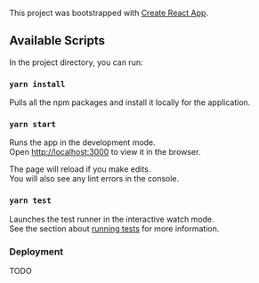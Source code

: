 This project was bootstrapped with [Create React App](https://github.com/facebook/create-react-app).

## Available Scripts

In the project directory, you can run:

### `yarn install`

Pulls all the npm packages and install it locally for the application.

### `yarn start`

Runs the app in the development mode.<br />
Open [http://localhost:3000](http://localhost:3000) to view it in the browser.

The page will reload if you make edits.<br />
You will also see any lint errors in the console.

### `yarn test`

Launches the test runner in the interactive watch mode.<br />
See the section about [running tests](https://facebook.github.io/create-react-app/docs/running-tests) for more information.

### Deployment

TODO


